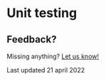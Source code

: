 # Unit testing


## Feedback?
Missing anything? [Let us know!](mailto:support@menditect.com)

Last updated 21 april 2022